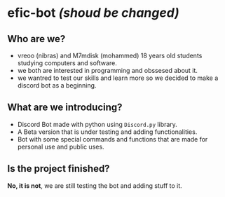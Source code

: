 **efic-bot** *(shoud be changed)*
============

Who are we?
-----------
 * vreoo (nibras) and M7mdisk (mohammed) 18 years old students studying computers and software.
 * we both are interested in programming and obssesed about it.
 * we wantred to test our skills and learn more so we decided to make a discord bot as a beginning.

What are we introducing?
-----------------------

- Discord Bot made with python using `Discord.py` library.
- A Beta version that is under testing and adding functionalities.
- Bot with some special commands and functions that are made for personal use and public uses.

Is the project finished?
-----------------------

**No, it is not**, we are still testing the bot and adding stuff to it.
